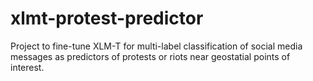 # xlmt-protest-predictor
Project to fine-tune XLM-T for multi-label classification of social media messages as predictors of protests or riots near geostatial points of interest.
